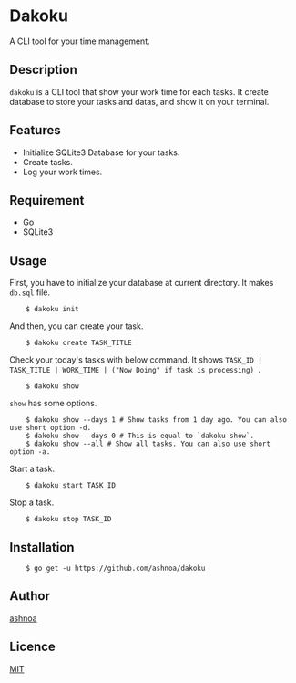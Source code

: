 # Dakoku

A CLI tool for your time management.

## Description

`dakoku` is a CLI tool that show your work time for each tasks. It create database to store your tasks and datas, and show it on your terminal.


## Features

- Initialize SQLite3 Database for your tasks.
- Create tasks.
- Log your work times.


## Requirement

- Go
- SQLite3


## Usage

First, you have to initialize your database at current directory. It makes `db.sql` file.

```
    $ dakoku init
```

And then, you can create your task.

```
    $ dakoku create TASK_TITLE
```

Check your today's tasks with below command. It shows `TASK_ID | TASK_TITLE | WORK_TIME | ("Now Doing" if task is processing) `.

```
    $ dakoku show
```

`show` has some options.

```
    $ dakoku show --days 1 # Show tasks from 1 day ago. You can also use short option -d.
    $ dakoku show --days 0 # This is equal to `dakoku show`.
    $ dakoku show --all # Show all tasks. You can also use short option -a.
```

Start a task.

```
    $ dakoku start TASK_ID
```

Stop a task.

```
    $ dakoku stop TASK_ID
```


## Installation

```
    $ go get -u https://github.com/ashnoa/dakoku
```


## Author

[ashnoa](https://twitter.com/ashnoa)


## Licence

[MIT](https://github.com/ashnoa/dakoku/blob/master/LICENSE)
